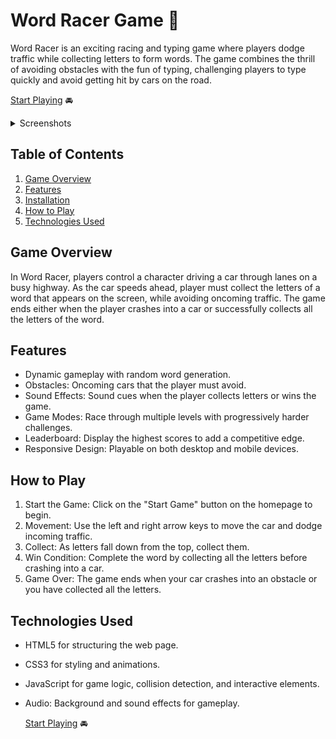 # Word Racer Game 🏁

Word Racer is an exciting racing and typing game where players dodge traffic while collecting letters to form words. The game combines the thrill of avoiding obstacles with the fun of typing, challenging players to type quickly and avoid getting hit by cars on the road.

[Start Playing](https://uzmashaik93.github.io/word-racer-game/) 🚘
<details>
  <summary>Screenshots</summary>
<img src="https://github.com/user-attachments/assets/a7bbd250-1605-49b3-828e-2d4fa564959a" width="500"/>
  
<img src="https://github.com/user-attachments/assets/8261d1a6-fef8-413f-b3c9-dea2e5f98b40" width="500"/>
</details>

## Table of Contents

1. [Game Overview](#Game-Overview)
2. [Features](#Features)
3. [Installation](Installation)
4. [How to Play](How-to-Play)
5. [Technologies Used](Technologies-Used)


## Game Overview

In Word Racer, players control a character driving a car through lanes on a busy highway. As the car speeds ahead, player must collect the letters of a word that appears on the screen, while avoiding oncoming traffic. The game ends either when the player crashes into a car or successfully collects all the letters of the word.

## Features

- Dynamic gameplay with random word generation.
- Obstacles: Oncoming cars that the player must avoid.
- Sound Effects: Sound cues when the player collects letters or wins the game.
- Game Modes: Race through multiple levels with progressively harder challenges.
- Leaderboard: Display the highest scores to add a competitive edge.
- Responsive Design: Playable on both desktop and mobile devices.

## How to Play

1. Start the Game: Click on the "Start Game" button on the homepage to begin.
2. Movement: Use the left and right arrow keys to move the car and dodge incoming traffic.
3. Collect: As letters fall down from the top, collect them.
4. Win Condition: Complete the word by collecting all the letters before crashing into a car.
5. Game Over: The game ends when your car crashes into an obstacle or you have collected all the letters.
   
## Technologies Used

- HTML5 for structuring the web page.
- CSS3 for styling and animations.
- JavaScript for game logic, collision detection, and interactive elements.
- Audio: Background and sound effects for gameplay.

  [Start Playing](https://uzmashaik93.github.io/word-racer-game/) 🚘
